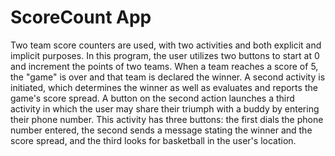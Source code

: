 # ScoreCount App 
Two team score counters are used, with two activities and both explicit and implicit purposes. In this program, the user utilizes two buttons to start at 0 and increment the points of two teams. When a team reaches a score of 5, the "game" is over and that team is declared the winner. A second activity is initiated, which determines the winner as well as evaluates and reports the game's score spread. A button on the second action launches a third activity in which the user may share their triumph with a buddy by entering their phone number. This activity has three buttons: the first dials the phone number entered, the second sends a message stating the winner and the score spread, and the third looks for basketball in the user's location.


